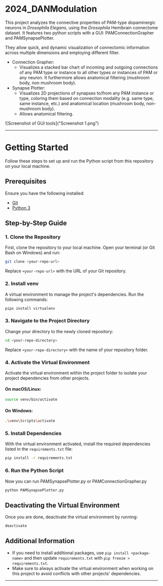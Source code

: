 # 2024_DANModulation

This project analyzes the connective properties of PAM-type dopaminergic neurons in *Drosophila Elegans*, using the *Drosophila* Hemibrain connectome dataset.
It features two python scripts with a GUI: PAMConnectionGrapher and PAMSynapsePlotter.

They allow quick, and dynamic visualization of connectomic information across multiple dimensions and employing different filter.
- Connection Grapher:
  - Visualizes a stacked bar chart of incoming and outgoing connections of any PAM type or instance to all other types or instances of PAM or any neuron. It furthermore allows anatomical filtering (mushroom body, non mushroom body). 
- Synapse Plotter:
  - Visualizes 2D projections of synapses to/from any PAM instance or type, coloring them based on connection modality (e.g. same type, same instance, etc.) and anatomical location (mushroom body, non-mushroom body).
  - Allows anatomical filtering.

![Screenshot of GUI tools]("Screenshot 1.png")

---

# Getting Started

Follow these steps to set up and run the Python script from this repository on your local machine.

## Prerequisites

Ensure you have the following installed:
- [Git](https://git-scm.com/)
- [Python 3](https://www.python.org/downloads/)

## Step-by-Step Guide

### 1. Clone the Repository

First, clone the repository to your local machine. Open your terminal (or Git Bash on Windows) and run:

```sh
git clone <your-repo-url>
```

Replace `<your-repo-url>` with the URL of your Git repository.

### 2. Install venv

A virtual environment to manage the project's dependencies. Run the following commands:

```sh
pipx install virtualenv
```

### 3. Navigate to the Project Directory

Change your directory to the newly cloned repository:

```sh
cd <your-repo-directory>
```

Replace `<your-repo-directory>` with the name of your repository folder.

### 4. Activate the Virtual Environment

Activate the virtual environment within the project folder to isolate your project dependencies from other projects.

#### On macOS/Linux:
```sh
source venv/bin/activate
```

#### On Windows:
```sh
.\venv\Scripts\activate
```

### 5. Install Dependencies

With the virtual environment activated, install the required dependencies listed in the `requirements.txt` file:

```sh
pip install -r requirements.txt
```

### 6. Run the Python Script

Now you can run PAMSynapsePlotter.py or PAMConnectionGrapher.py 

```sh
python PAMSynapsePlotter.py
```

## Deactivating the Virtual Environment

Once you are done, deactivate the virtual environment by running:

```sh
deactivate
```

## Additional Information

- If you need to install additional packages, use `pip install <package-name>` and then update `requirements.txt` with `pip freeze > requirements.txt`.
- Make sure to always activate the virtual environment when working on this project to avoid conflicts with other projects' dependencies.

---
